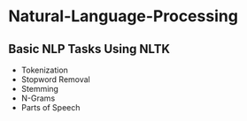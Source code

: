 # Natural-Language-Processing
Basic NLP Tasks Using NLTK
---
* Tokenization 
* Stopword Removal
* Stemming
* N-Grams 
* Parts of Speech
